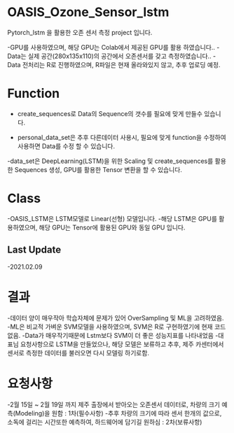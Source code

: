 # OASIS_Ozone_Sensor_lstm
Pytorch_lstm 을 활용한 오존 센서 측정 project 입니다.

-GPU를 사용하였으며, 해당 GPU는 Colab에서 제공된 GPU를 활용 하였습니다..
-Data는 실제 공간(280x135x110)의 공간에서 오존센서를 갖고 측정하였습니다..
-Data 전처리는 R로 진행하였으며, R파일은 현재 올라와있지 않고, 추후 업로딩 예정.

# Function
- create_sequences로 Data의 Sequence의 갯수를 필요에 맞게 만들수 있습니다.

- personal_data_set은 추후 다른데이터 사용시, 필요에 맞게 function을 수정하여 사용하면 Data를 수정 할 수 있습니다.

-data_set은 DeepLearning(LSTM)을 위한 Scaling 및 create_sequences를 활용한 Sequences 생성, GPU를 활용한 Tensor 변환을 할 수 있습니다.

# Class
-OASIS_LSTM은 LSTM모델로 Linear(선형) 모델입니다. 
-해당 LSTM은 GPU를 활용하였으며, 해당 GPU는 Tensor에 활용된 GPU와 동일 GPU 입니다.


## Last Update
-2021.02.09

# 결과
-데이터 양이 매우작아 학습자체에 문제가 있어 OverSampling 및 ML을 고려하였음.
-ML은 비교적 가벼운 SVM모델을 사용하였으며, SVM은 R로 구현하였기에 현재 코드 없음.
-Data가 매우작기때문에 Lstm보다 SVM이 더 좋은 성능지표를 나타내었음
-대표님 요청사항으로 LSTM을 만들었으나, 해당 모델은 보류하고 추후, 제주 카센터에서 센서로 측정한 데이터를 불러오면 다시 모델링 하기로함.

# 요청사항
-2월 15일 ~ 2월 19일 까지 제주 출장에서 받아오는 오존센서 데이터로, 차량의 크기 예측(Modeling)을 원함 : 1차(필수사항)
-추후 차량의 크기에 따라 센서 한개의 값으로, 소독에 걸리는 시간또한 예측하여, 하드웨어에 담기길 원하심 : 2차(보류사항)
